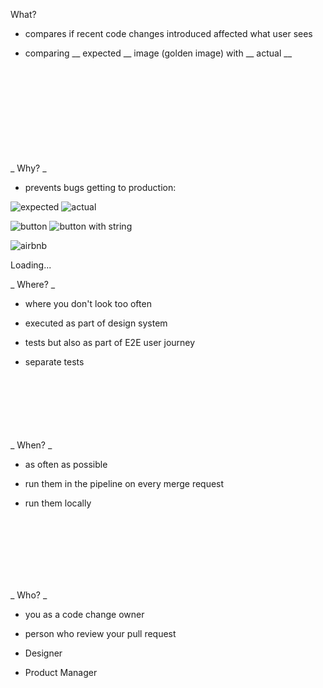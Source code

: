 What?  

 - compares if recent code changes introduced affected what user sees  
   
 - comparing __ expected __ image (golden image)  with __ actual __  
<br>
<br>
<br>
<br>
<br>
<br>
<br>
<br>
<br>
_ Why? _
  
 - prevents bugs getting to production:  
     
     
![expected](/expected.png) ![actual](/actual.png)  
  
![button](/button.png) ![button with string](/button-string.png)  
  
![airbnb](/airbnb.png)  

<div class="wrapper">
<div class="loader">  
<div class="loader-text">
Loading...
</div>
</div>
 
  

_ Where? _  
  
- where you don't look too often  

- executed as part of design system  

- tests but also as part of E2E user journey  

- separate tests  

<br> 
<br>
<br>
<br>
<br>
<br>
_ When? _

- as often as possible  

- run them in the pipeline on every merge request  

- run them locally  
<br>
<br>
<br>
<br>
<br>
<br>

_ Who? _  
  
- you as a code change owner  

- person who review your pull request  

- Designer  

- Product Manager  
<br>
<br>
<br>
<br>
<br>
<br>
